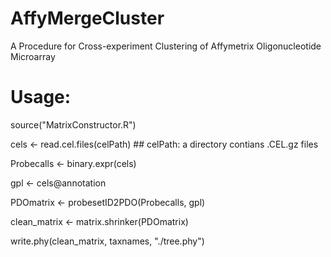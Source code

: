 # AffyMergeCluster
A Procedure for Cross-experiment Clustering of Affymetrix Oligonucleotide Microarray

# Usage:
source("MatrixConstructor.R")

cels <- read.cel.files(celPath)
\#\# celPath: a directory contians .CEL.gz files

Probecalls <- binary.expr(cels)

gpl <- cels@annotation

PDOmatrix <- probesetID2PDO(Probecalls, gpl)

clean_matrix <- matrix.shrinker(PDOmatrix)

write.phy(clean_matrix, taxnames, "./tree.phy")
